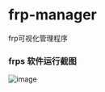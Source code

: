 # frp-manager
frp可视化管理程序

### frps 软件运行截图
![image](https://user-images.githubusercontent.com/20697853/136740993-59d78597-941a-4308-bdb7-c8ffcfe084ac.png)
